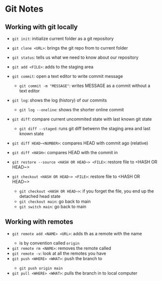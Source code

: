 # Git Notes

## Working with git locally

- `git init`: initialize current folder as a git repository
- `git clone <URL>`: brings the git repo from <URL> to current folder
- `git status`: tells us what we need to know about our repository

- `git add <FILE>`: adds <FILE> to the staging area
- `git commit`: open a text editor to write commit message
   - `git commit -m "MESSAGE"`: writes MESSAGE as a commit without a text editor

- `git log`: shows the log (history) of our commits
   - `git log --oneline`: shows the shorter online commit

- `git diff`: compare current uncommited state with last known git state
   - `git diff --staged`: runs git diff betwenn the staging area and last known state
- `git diff HEAD~<NUMBER>`: compares HEAD with commit <NUMBER> ago (relative)
- `git diff <HASH>`: compares HEAD with the commit in <HASH>

- `git restore --source <HASH OR HEAD~> <FILE>`: restore file to <HASH OR HEAD~>
- `git checkout <HASH OR HEAD~> <FILE>`: restore file to <HASH OR HEAD~>
   - `git checkout <HASH OR HEAD~>`: if you forget the file, you end up the detached head state
   - `git checkout main`: go back to main
   - `git switch main`: go back to main 

## Working with remotes

- `git remote add <NAME> <URL>`: adds th <URL> as a remote with the name <NAME>
   - <NAME> is by convention called `origin`
- `git remote rm <NAME>`: removes the remote called <NAME>
- `git remote -v`: look at all the remotes you have
- `git push <WHERE> <WHAT>`: push the <WHAT> branch to <WHERE>
   - `git push origin main`
- `git pull <WHERE> <WHAT>`: pulls the <WHAT> branch in <WHERE> to local computer

